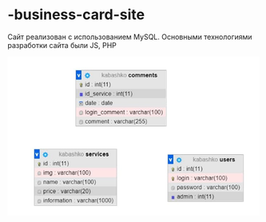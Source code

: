 # -business-card-site

Сайт реализован с использованием MySQL. 
Основными технологиями разработки сайта были JS, PHP

![alt text](img_site/bd.jpg "Структура базы данных")
